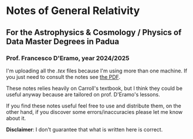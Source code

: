 # Notes of General Relativity 

## For the Astrophysics & Cosmology / Physics of Data Master Degrees in Padua

### Prof. Francesco D'Eramo, year 2024/2025

I'm uploading all the *.tex* files because I'm using more than one machine. If you just need to consult the notes see [the PDF](main.pdf).  

These notes relies heavily on Carroll's textbook, but I think they could be useful anyway because are tailored on prof. D'Eramo's lessons. 

If you find these notes useful feel free to use and distribute them, on the other hand, if you discover some errors/inaccuracies please let me know about it.

**Disclaimer**: I don't guarantee that what is written here is correct.
